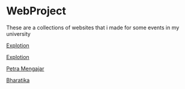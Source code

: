 # WebProject
These are a collections of websites that i made for some events in my university

[Explotion](https://bem.petra.ac.id/explotion/stepup.php)

[Explotion](https://bem.petra.ac.id/explotion/speskingmind.php)

[Petra Mengajar](https://bem.petra.ac.id/petramengajar/aboutus.php)

[Bharatika](https://bharatikafest.petra.ac.id/2022/upload_karya.php)
